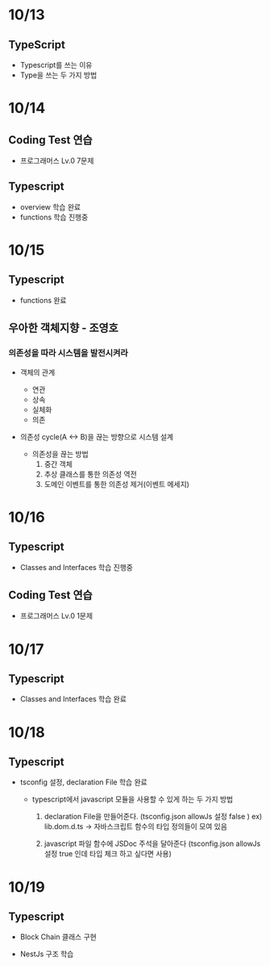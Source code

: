 # 10/13

## TypeScript

- Typescript를 쓰는 이유
- Type을 쓰는 두 가지 방법

# 10/14

## Coding Test 연습

- 프로그래머스 Lv.0 7문제

## Typescript

- overview 학습 완료
- functions 학습 진행중

# 10/15

## Typescript

- functions 완료

## 우아한 객체지향 - 조영호

### 의존성을 따라 시스템을 발전시켜라

- 객체의 관계

  - 연관
  - 상속
  - 실체화
  - 의존

- 의존성 cycle(A <-> B)을 끊는 방향으로 시스템 설계

  - 의존성을 끊는 방법
    1. 중간 객체
    2. 추상 클래스를 통한 의존성 역전
    3. 도메인 이벤트를 통한 의존성 제거(이벤트 메세지)

# 10/16

## Typescript

- Classes and Interfaces 학습 진행중

## Coding Test 연습

- 프로그래머스 Lv.0 1문제

# 10/17

## Typescript

- Classes and Interfaces 학습 완료

# 10/18

## Typescript

- tsconfig 설정, declaration File 학습 완료

  - typescript에서 javascript 모듈을 사용할 수 있게 하는 두 가지 방법

    1. declaration File을 만들어준다. (tsconfig.json allowJs 설정 false )
       ex) lib.dom.d.ts -> 자바스크립트 함수의 타입 정의들이 모여 있음

    2. javascript 파일 함수에 JSDoc 주석을 달아준다 (tsconfig.json allowJs 설정 true 인데 타입 체크 하고 싶다면 사용)

# 10/19

## Typescript

- Block Chain 클래스 구현

- NestJs 구조 학습
